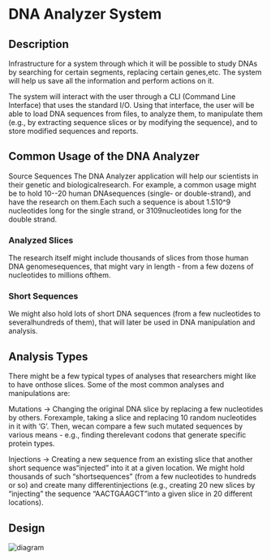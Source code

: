 # DNA Analyzer System



## Description

Infrastructure for a system through which it will be possible to study DNAs by searching for certain segments, replacing certain genes,etc.
The system will help us save all the information and perform actions on it.

The system will interact with the user through a CLI (Command Line Interface) that uses the standard I/O. Using that interface, the user will be able to load DNA sequences from files, to analyze them, to manipulate them (e.g., by extracting sequence slices or by modifying the sequence), and to store modified sequences and reports.


## Common Usage of the DNA Analyzer
Source Sequences
The DNA Analyzer application will help our scientists in their genetic and biologicalresearch. For example, a common usage might be to hold 10--20 human DNAsequences (single- or double-strand), and have the research on them.Each such a sequence is about 1.510^9 nucleotides long for the single strand, or 310​9nucleotides long for the double strand.

### Analyzed Slices
The research itself might include thousands of slices from those human DNA genomesequences, that might vary in length - from a few dozens of nucleotides to millions ofthem.

### Short Sequences
We might also hold lots of short DNA sequences (from a few nucleotides to severalhundreds of them), that will later be used in DNA manipulation and analysis.

## Analysis Types
There might be a few typical types of analyses that researchers might like to have onthose slices. Some of the most common analyses and manipulations are:

Mutations -> Changing the original DNA slice by replacing a few nucleotides by others. Forexample, taking a slice and replacing 10 random nucleotides in it with ‘G’. Then, wecan compare a few such mutated sequences by various means - e.g., finding therelevant codons that generate specific protein types.

Injections -> Creating a new sequence from an existing slice that another short sequence was“injected” into it at a given location. We might hold thousands of such “shortsequences” (from a few nucleotides to hundreds or so) and create many differentinjections (e.g., creating 20 new slices by “injecting” the sequence “AACTGAAGCT”into a given slice in 20 different locations).
## Design 
![diagram](https://user-images.githubusercontent.com/57223094/97867869-55733900-1d17-11eb-9bde-85e9bc1fe130.PNG)
